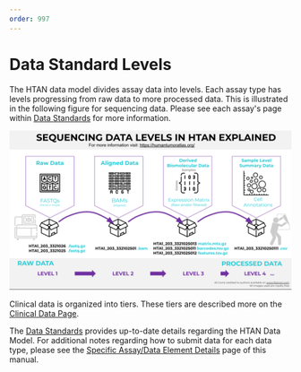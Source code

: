 ```yaml
---
order: 997
---
```


# Data Standard Levels

The HTAN data model divides assay data into levels. Each assay type has levels progressing from raw data to more processed data.  This is illustrated in the following figure for sequencing data.  Please see each assay's page within [Data Standards](https://humantumoratlas.org/standards) for more information.

![HTAN Sequencing Data levels](../img/sequencing_data_levels.svg)

Clinical data is organized into tiers.  These tiers are described more on the [Clinical Data Page](https://humantumoratlas.org/standard/clinical). 

The [Data Standards](https://humantumoratlas.org/standards) provides up-to-date details regarding the HTAN Data Model. For additional notes regarding how to submit data for each data type, please see the [Specific Assay/Data Element Details](../data_submission/specific_details.md) page of this manual.
